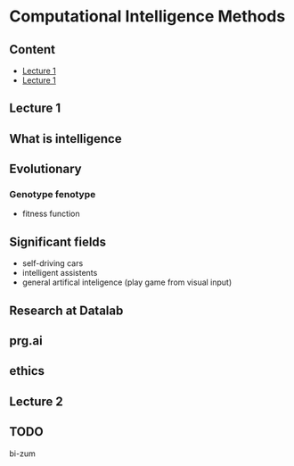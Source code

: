 # Computational Intelligence Methods

## Content

- [Lecture 1](#lecture-1)
- [Lecture 1](#lecture-1)

## Lecture 1

## What is intelligence

## Evolutionary

### Genotype fenotype

- fitness function

## Significant fields

- self-driving cars
- intelligent assistents
- general artifical inteligence (play game from visual input)

## Research at Datalab

## prg.ai

## ethics




## Lecture 2

## TODO

bi-zum